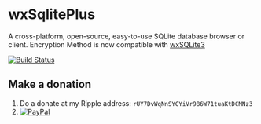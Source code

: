 wxSqlitePlus
============

A cross-platform, open-source, easy-to-use SQLite database browser or client.
Encryption Method is now compatible with [wxSQLite3](https://github.com/moneymanagerex/wxsqlite3)

[![Build Status](https://secure.travis-ci.org/moneymanagerex/wxSqlitePlus.png)](http://travis-ci.org/moneymanagerex/wxSqlitePlus)


## Make a donation
1. Do a donate at my Ripple address: `rUY7DvWqNnSYCYiVr986W71tuaKtDCMNz3` 
2. [![PayPal](https://www.paypalobjects.com/en_US/i/btn/btn_donateCC_LG.gif)](https://www.paypal.com/cgi-bin/webscr?cmd=_donations&business=guanlisheng%40gmail%2ecom&lc=US&item_name=wxSqlitePlus&no_note=0&currency_code=USD&bn=PP%2dDonationsBF%3abtn_donateCC_LG%2egif%3aNonHostedGuest)
